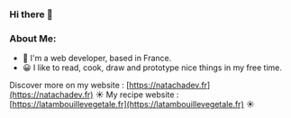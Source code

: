 ### Hi there 👋

###  About Me:

- 🏦 I'm a web developer, based in France.
- 😀 I like to read, cook, draw and prototype nice things in my free time.

Discover more on my website : [https://natachadev.fr](https://natachadev.fr) ☀️
My recipe website : [https://latambouillevegetale.fr](https://latambouillevegetale.fr) ☀️

